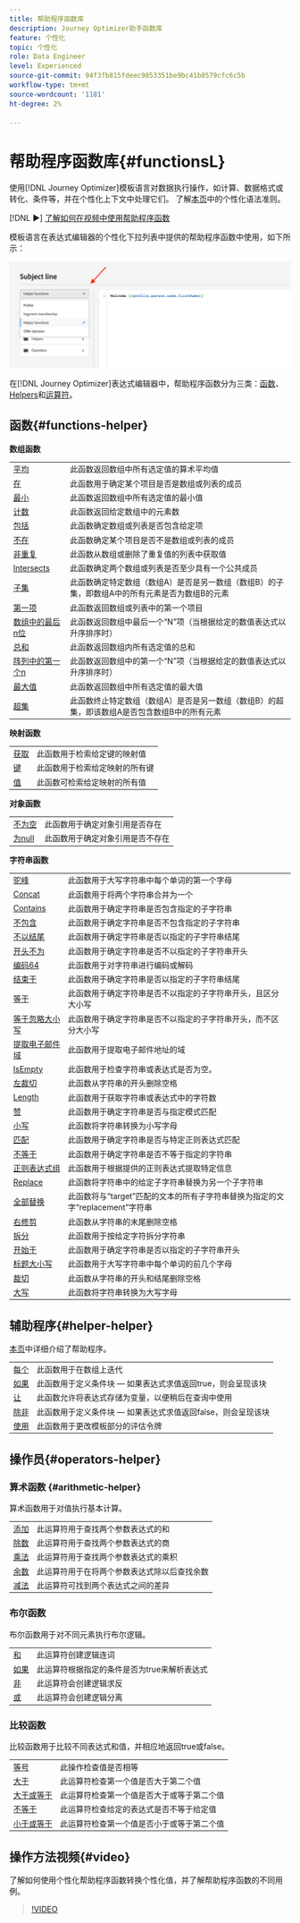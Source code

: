 ```yaml
---
title: 帮助程序函数库
description: Journey Optimizer助手函数库
feature: 个性化
topic: 个性化
role: Data Engineer
level: Experienced
source-git-commit: 94f3fb815fdeec9853351be9bc41b0579cfc6c5b
workflow-type: tm+mt
source-wordcount: '1181'
ht-degree: 2%

---
```



# 帮助程序函数库{#functionsL}

使用[!DNL Journey Optimizer]模板语言对数据执行操作，如计算、数据格式或转化、条件等，并在个性化上下文中处理它们。 了解[本页](../personalization-syntax.md)中的个性化语法准则。

[!DNL :arrow_forward:] [了解如何在视频中使用帮助程序函数](#video)

模板语言在表达式编辑器的个性化下拉列表中提供的帮助程序函数中使用，如下所示：

![](../assets/access-helper-functions.png)



在[!DNL Journey Optimizer]表达式编辑器中，帮助程序函数分为三类：[函数](#functions-helper)、[Helpers](#helper-helper)和[运算符](#operators-helper)。

## 函数{#functions-helper}

**数组函数**

<table>
    <tr>
        <td><a href="aggregation.md#average">平均</a></td><td>此函数返回数组中所有选定值的算术平均值</td>
    </tr>
    <tr>
        <td><a href="arrays-list.md#in">在</a></td><td>此函数用于确定某个项目是否是数组或列表的成员</td>
    </tr>
    <tr>
        <td><a href="aggregation.md#min">最小</a></td><td>此函数返回数组中所有选定值的最小值</td>
    </tr>
    <tr>
        <td><a href="aggregation.md#count">计数</a></td><td>此函数返回给定数组中的元素数</td>
    </tr>
    <tr>
        <td><a href="arrays-list.md#includes">包括</a></td><td>此函数确定数组或列表是否包含给定项</td>
    </tr>
    <tr>
        <td><a href="arrays-list.md#notin">不在</a></td><td>此函数确定某个项目是否不是数组或列表的成员</td>
    </tr>
    <tr>
        <td><a href="arrays-list.md#distinct">非重复</a></td><td>此函数从数组或删除了重复值的列表中获取值</td>
    </tr>
    <tr>
        <td><a href="arrays-list.md#intersects">Intersects</a></td><td>此函数确定两个数组或列表是否至少具有一个公共成员</td>
    </tr>
    <tr>
        <td><a href="arrays-list.md#subset">子集</a></td><td>此函数确定特定数组（数组A）是否是另一数组（数组B）的子集，即数组A中的所有元素是否为数组B的元素</td>
    </tr>
    <tr>
        <td><a href="arrays-list.md#head">第一项</a></td><td>此函数返回数组或列表中的第一个项目</td>
    </tr>
    <tr>
        <td><a href="arrays-list.md#last-n">数组中的最后n位</a></td><td>此函数返回数组中最后一个“N”项（当根据给定的数值表达式以升序排序时）</td>
    </tr>
    <tr>
        <td><a href="aggregation.md#sum">总和</a></td><td>此函数返回数组内所有选定值的总和</td>
    </tr>
    <tr>
        <td><a href="arrays-list.md#first-n">阵列中的第一个n</a></td><td>此函数返回数组中的第一个“N”项（当根据给定的数值表达式以升序排序时）</td>
    </tr>
    <tr>
        <td><a href="aggregation.md#max">最大值</a></td><td>此函数返回数组中所有选定值的最大值</td>
    </tr>
    <tr>
    <td><a href="arrays-list.md#superset">超集</a></td><td>此函数终止特定数组（数组A）是否是另一数组（数组B）的超集，即该数组A是否包含数组B中的所有元素</td>
    </tr>
</table>


**映射函数**

<table>
    <tr>
        <td><a href="maps.md#get">获取</a></td><td>此函数用于检索给定键的映射值</td>
    </tr>
    <tr>
        <td><a href="maps.md#keys">键</a></td><td>此函数用于检索给定映射的所有键</td>
    </tr>
    <tr>
        <td><a href="maps.md#values">值</a></td><td>此函数可检索给定映射的所有值</td>
    </tr>
</table>

**对象函数**

<table>
    <tr>
        <td><a href="objects.md#isNotNull">不为空</a></td><td>此函数用于确定对象引用是否存在</td>
    </tr>
    <tr>
        <td><a href="objects.md#isNull">为null</a></td><td>此函数用于确定对象引用是否不存在</td>
    </tr>
</table>

**字符串函数**

<table>
    <tr>
        <td><a href="string.md#camelCase">驼峰</a></td><td>此函数用于大写字符串中每个单词的第一个字母</td>
    </tr>
    <tr>
        <td><a href="string.md#concat">Concat</a></td><td>此函数用于将两个字符串合并为一个</td>
    </tr>
    <tr>
        <td><a href="string.md#contains">Contains</a></td><td>此函数用于确定字符串是否包含指定的子字符串</td>
    </tr>
    <tr>
        <td><a href="string.md#doesNotContain">不包含</a></td><td>此函数用于确定字符串是否不包含指定的子字符串</td>
    </tr>
    <tr>
        <td><a href="string.md#doesNotEndWith">不以结尾</a></td><td>此函数用于确定字符串是否以指定的子字符串结尾</td>
    </tr>
    <tr>
        <td><a href="string.md#doesNotStartWith">开头不为</a></td><td>此函数用于确定字符串是否不以指定的子字符串开头</td>
    </tr>
    <tr>
        <td><a href="string.md#encode64">编码64</a></td><td>此函数用于对字符串进行编码或解码</td>
    </tr>
    <tr>
        <td><a href="string.md#endsWith">结束于</a></td><td>此函数用于确定字符串是否以指定的子字符串结尾</td>
    </tr>
        </tr>
    <tr>
        <td><a href="string.md#equals">等于</a></td><td>此函数用于确定字符串是否不以指定的子字符串开头，且区分大小写</td>
    </tr>
    <tr>
        <td><a href="string.md#equalsIgnoreCase">等于忽略大小写</a></td><td>此函数用于确定字符串是否不以指定的子字符串开头，而不区分大小写</td>
    </tr>
    <tr>
        <td><a href="string.md#extractEmailDomain">提取电子邮件域</a></td><td>此函数用于提取电子邮件地址的域</td>
    </tr>
    <tr>
        <td><a href="string.md#isEmpty">IsEmpty</a></td><td>此函数用于检查字符串或表达式是否为空。</td>
    </tr>
    <tr>
        <td><a href="string.md#leftTrim">左裁切</a></td><td>此函数从字符串的开头删除空格</td>
    </tr>
    <tr>
        <td><a href="string.md#length">Length</a></td><td>此函数用于获取字符串或表达式中的字符数</td>
    </tr>
    <tr>
        <td><a href="string.md#like">赞</a></td><td>此函数用于确定字符串是否与指定模式匹配</td>
    </tr>
    <tr>
        <td><a href="string.md#lower">小写</a></td><td>此函数将字符串转换为小写字母</td>
    </tr>
    <tr>
        <td><a href="string.md#matches">匹配</a></td><td>此函数用于确定字符串是否与特定正则表达式匹配</td>
    </tr>
    <tr>
        <td><a href="string.md#notEqualTo">不等于</a></td><td>此函数用于确定字符串是否不等于指定的字符串</td>
    </tr>
    <tr>
        <td><a href="string.md#regexGroup">正则表达式组</a></td><td>此函数用于根据提供的正则表达式提取特定信息</td>
    </tr>
    <tr>
        <td><a href="string.md#replace">Replace</a></td><td>此函数将字符串中的给定子字符串替换为另一个子字符串</td>
    </tr>
    <tr>
        <td><a href="string.md#replaceAll">全部替换</a></td><td>此函数将与“target”匹配的文本的所有子字符串替换为指定的文字“replacement”字符串</td>
    </tr>
    <tr>
        <td><a href="string.md#rightTrim">右修剪</a></td><td>此函数从字符串的末尾删除空格 </td>
    </tr>
    <tr>
        <td><a href="string.md#split">拆分</a></td><td>此函数用于按给定字符拆分字符串</td>
    </tr>
    <tr>
        <td><a href="string.md#startsWith">开始于</a></td><td>此函数用于确定字符串是否以指定的子字符串开头</td>
    </tr>
    <tr>
        <td><a href="string.md#titleCase">标题大小写</a></td><td>此函数用于大写字符串中每个单词的前几个字母</td>
    </tr>
    <tr>
        <td><a href="string.md#trim">裁切</a></td><td>此函数从字符串的开头和结尾删除空格</td>
    </tr>
    <tr>
        <td><a href="string.md#upper">大写</a></td><td>此函数将字符串转换为大写字母</td>
    </tr>
</table>


## 辅助程序{#helper-helper}

[本页](helpers.md)中详细介绍了帮助程序。


<table>
    <tr>
        <td><a href="helpers.md#each">每个</a></td><td>此函数用于在数组上迭代</td>
    </tr>
    <tr>
        <td><a href="helpers.md#if-function">如果</a></td><td>此函数用于定义条件块 — 如果表达式求值返回true，则会呈现该块</td>
    </tr>
    <tr>
        <td><a href="helpers.md#let">让</a></td><td>此函数允许将表达式存储为变量，以便稍后在查询中使用</td>
    </tr>
   <tr>
        <td><a href="helpers.md#unless">除非</a></td><td>此函数用于定义条件块 — 如果表达式求值返回false，则会呈现该块</td>
    </tr>
    <tr>
        <td><a href="helpers.md#with">使用</a></td><td>此函数用于更改模板部分的评估令牌</td>
    </tr>
</table>

## 操作员{#operators-helper}

### 算术函数 {#arithmetic-helper}

算术函数用于对值执行基本计算。

<table>
    <tr>
        <td><a href="arithmetic-functions.md#add">添加</a></td><td>此运算符用于查找两个参数表达式的和</td>
    </tr>
    <tr>
        <td><a href="arithmetic-functions.md#divide">除数</a></td><td>此运算符用于查找两个参数表达式的商</td>
    </tr>
    <tr>
        <td><a href="arithmetic-functions.md#multiply">乘法</a></td><td>此运算符用于查找两个参数表达式的乘积</td>
    </tr>
    <tr>
        <td><a href="arithmetic-functions.md#remainder">余数</a> </td><td>此运算符用于在将两个参数表达式除以后查找余数</td>
    </tr>
    <tr>
        <td><a href="arithmetic-functions.md#substract">减法</a> </td><td>此运算符可找到两个表达式之间的差异</td>
    </tr>
</table>


### 布尔函数

布尔函数用于对不同元素执行布尔逻辑。

<table>
    <tr>
        <td><a href="operators.md#and">和</a></td><td>此运算符创建逻辑连词</td>
    </tr>
    <tr>
        <td><a href="operators.md#not">如果</a></td><td>此运算符根据指定的条件是否为true来解析表达式</td>
    </tr>
    <tr>
        <td><a href="operators.md#not">非</a></td><td>此运算符会创建逻辑求反</td>
    </tr>
    <tr>
        <td><a href="operators.md#or">或</a></td><td>此运算符会创建逻辑分离</td>
    </tr>
</table>


### 比较函数

比较函数用于比较不同表达式和值，并相应地返回true或false。

<table>
    <tr>
        <td><a href="operators.md#and">等号</a></td><td>此操作检查值是否相等</td>
    </tr>
    <tr>
        <td><a href="operators.md#greaterthan">大于</a></td><td>此运算符检查第一个值是否大于第二个值</td>
    </tr>
    <tr>
        <td><a href="operators.md#greaterthanorequal">大于或等于</a></td><td>此运算符检查第一个值是否大于或等于第二个值</td>
    </tr>
    <tr>
        <td><a href="operators.md#notequal">不等于</a></td><td>此运算符检查给定的表达式是否不等于给定值</td>
    </tr>
    <tr>
        <td><a href="operators.md#lessthanorequal">小于或等于</a> </td><td>此运算符检查第一个值是否小于或等于第二个值</td>
    </tr>
</table>

## 操作方法视频{#video}

了解如何使用个性化帮助程序函数转换个性化值，并了解帮助程序函数的不同用例。

>[!VIDEO](https://video.tv.adobe.com/v/334244?quality=12)